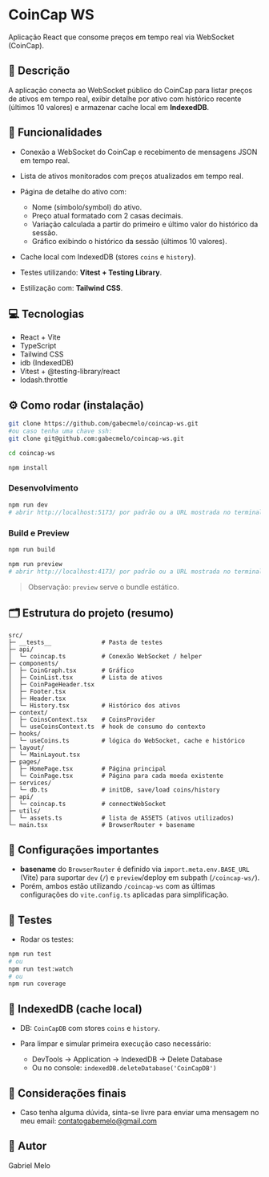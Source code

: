 # CoinCap WS

Aplicação React que consome preços em tempo real via WebSocket (CoinCap).

## 🔹 Descrição

A aplicação conecta ao WebSocket público do CoinCap para listar preços de ativos em tempo real, exibir detalhe por ativo com histórico recente (últimos 10 valores) e armazenar cache local em **IndexedDB**.

## 🔹 Funcionalidades

* Conexão a WebSocket do CoinCap e recebimento de mensagens JSON em tempo real.
* Lista de ativos monitorados com preços atualizados em tempo real.
* Página de detalhe do ativo com:

  * Nome (símbolo/symbol) do ativo.
  * Preço atual formatado com 2 casas decimais.
  * Variação calculada a partir do primeiro e último valor do histórico da sessão.
  * Gráfico exibindo o histórico da sessão (últimos 10 valores).
* Cache local com IndexedDB (stores `coins` e `history`).
* Testes utilizando: **Vitest + Testing Library**.
* Estilização com: **Tailwind CSS**.

## 💻 Tecnologias

* React + Vite
* TypeScript
* Tailwind CSS
* idb (IndexedDB)
* Vitest + @testing-library/react
* lodash.throttle

## ⚙️ Como rodar (instalação)

```bash
git clone https://github.com/gabecmelo/coincap-ws.git
#ou caso tenha uma chave ssh:
git clone git@github.com:gabecmelo/coincap-ws.git

cd coincap-ws

npm install
```

### Desenvolvimento

```bash
npm run dev
# abrir http://localhost:5173/ por padrão ou a URL mostrada no terminal
```

### Build e Preview

```bash
npm run build

npm run preview
# abrir http://localhost:4173/ por padrão ou a URL mostrada no terminal
```

> Observação: `preview` serve o bundle estático.

## 🗂 Estrutura do projeto (resumo)

```
src/
├─ __tests__              # Pasta de testes
├─ api/
│  └─ coincap.ts          # Conexão WebSocket / helper
├─ components/
│  ├─ CoinGraph.tsx       # Gráfico
│  ├─ CoinList.tsx        # Lista de ativos
│  ├─ CoinPageHeader.tsx
│  ├─ Footer.tsx
│  ├─ Header.tsx
│  └─ History.tsx         # Histórico dos ativos
├─ context/
│  ├─ CoinsContext.tsx    # CoinsProvider
│  └─ useCoinsContext.ts  # hook de consumo do contexto
├─ hooks/
│  └─ useCoins.ts         # lógica do WebSocket, cache e histórico
├─ layout/
│  └─ MainLayout.tsx
├─ pages/
│  ├─ HomePage.tsx        # Página principal
│  └─ CoinPage.tsx        # Página para cada moeda existente
├─ services/
│  └─ db.ts               # initDB, save/load coins/history
├─ api/
│  └─ coincap.ts          # connectWebSocket
├─ utils/
│  └─ assets.ts           # lista de ASSETS (ativos utilizados)
└─ main.tsx               # BrowserRouter + basename
```

## 🔧 Configurações importantes

* **basename** do `BrowserRouter` é definido via `import.meta.env.BASE_URL` (Vite) para suportar `dev` (`/`) e `preview`/deploy em subpath (`/coincap-ws/`).
* Porém, ambos estão utilizando `/coincap-ws` com as últimas configurações do `vite.config.ts` aplicadas para simplificação.


## 🧪 Testes

* Rodar os testes:

```bash
npm run test
# ou
npm run test:watch
# ou
npm run coverage
```

## 🔁 IndexedDB (cache local)

* DB: `CoinCapDB` com stores `coins` e `history`.
* Para limpar e simular primeira execução caso necessário:

  * DevTools → Application → IndexedDB → Delete Database
  * Ou no console: `indexedDB.deleteDatabase('CoinCapDB')`

## 📌 Considerações finais

* Caso tenha alguma dúvida, sinta-se livre para enviar uma mensagem no meu email: contatogabemelo@gmail.com

## 📝 Autor

Gabriel Melo
